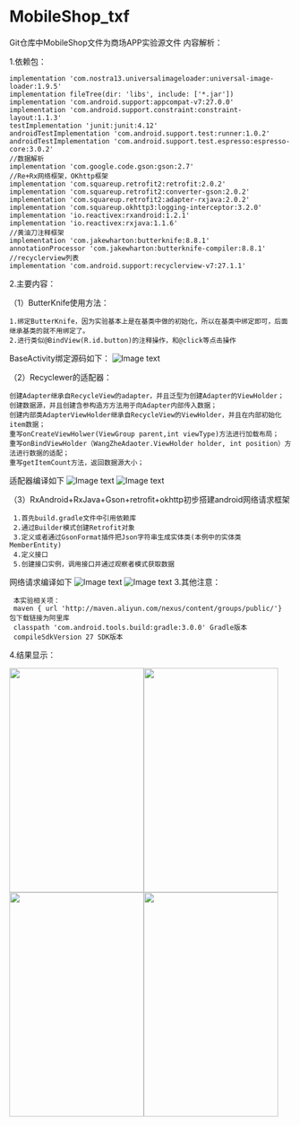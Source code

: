 # MobileShop_txf
Git仓库中MobileShop文件为商场APP实验源文件
内容解析：

1.依赖包：
    
    implementation 'com.nostra13.universalimageloader:universal-image-loader:1.9.5'
    implementation fileTree(dir: 'libs', include: ['*.jar'])
    implementation 'com.android.support:appcompat-v7:27.0.0'
    implementation 'com.android.support.constraint:constraint-layout:1.1.3'
    testImplementation 'junit:junit:4.12'
    androidTestImplementation 'com.android.support.test:runner:1.0.2'
    androidTestImplementation 'com.android.support.test.espresso:espresso-core:3.0.2'
    //数据解析
    implementation 'com.google.code.gson:gson:2.7'
    //Re+Rx网络框架，OKhttp框架
    implementation 'com.squareup.retrofit2:retrofit:2.0.2'
    implementation 'com.squareup.retrofit2:converter-gson:2.0.2'
    implementation 'com.squareup.retrofit2:adapter-rxjava:2.0.2'
    implementation 'com.squareup.okhttp3:logging-interceptor:3.2.0'
    implementation 'io.reactivex:rxandroid:1.2.1'
    implementation 'io.reactivex:rxjava:1.1.6'
    //黄油刀注释框架
    implementation 'com.jakewharton:butterknife:8.8.1'
    annotationProcessor 'com.jakewharton:butterknife-compiler:8.8.1'
    //recyclerview列表
    implementation 'com.android.support:recyclerview-v7:27.1.1'
    
2.主要内容：

（1）ButterKnife使用方法：

    1.绑定ButterKnife，因为实验基本上是在基类中做的初始化，所以在基类中绑定即可，后面继承基类的就不用绑定了。
    2.进行类似@BindView(R.id.button)的注释操作，和@click等点击操作
    
 BaseActivity绑定源码如下：
![Image text](https://github.com/jiugeishere/66ds/blob/master/a/1.png)

（2）Recyclewer的适配器：

    创建Adapter继承自RecycleView的adapter，并且泛型为创建Adapter的ViewHolder；
    创建数据源，并且创建含参构造方方法用于向Adapter内部传入数据；
    创建内部类AdapterViewHolder继承自RecycleView的ViewHolder，并且在内部初始化item数据；
    重写onCreateViewHolwer(ViewGroup parent,int viewType)方法进行加载布局；
    重写onBindViewHolder（WangZheAdaoter.ViewHolder holder, int position）方法进行数据的适配；
    重写getItemCount方法，返回数据源大小；
    
适配器编译如下
![Image text](https://github.com/jiugeishere/66ds/blob/master/a/2.png)
![Image text](https://github.com/jiugeishere/66ds/blob/master/a/3.png)

（3）RxAndroid+RxJava+Gson+retrofit+okhttp初步搭建android网络请求框架
     
     1.首先build.gradle文件中引用依赖库
     2.通过Builder模式创建Retrofit对象
     3.定义或者通过GsonFormat插件把Json字符串生成实体类(本例中的实体类MemberEntity)
     4.定义接口
     5.创建接口实例，调用接口并通过观察者模式获取数据
     
网络请求编译如下
![Image text](https://github.com/jiugeishere/66ds/blob/master/a/4.png)
![Image text](https://github.com/jiugeishere/66ds/blob/master/a/5.png)
3.其他注意：

     本实验相关项：
     maven { url 'http://maven.aliyun.com/nexus/content/groups/public/'} 包下载链接为阿里库
     classpath 'com.android.tools.build:gradle:3.0.0' Gradle版本
     compileSdkVersion 27 SDK版本
     
 4.结果显示：

<div style="float:left" >
<img src="https://github.com/jiugeishere/66ds/blob/master/a/6.jpg" alt="" width="240dp" height="400dp">
</div>
<div style="float:left">
<img src="https://github.com/jiugeishere/66ds/blob/master/a/8.jpg" alt="" width="240dp" height="400dp">
</div><br>
<div style="float:left">
<img src="https://github.com/jiugeishere/66ds/blob/master/a/9.jpg" alt="" width="240dp" height="400dp">
</div>
<div style="float:left">
<img src="https://github.com/jiugeishere/66ds/blob/master/a/7.jpg" alt="" width="240dp" height="400dp">
</div>

